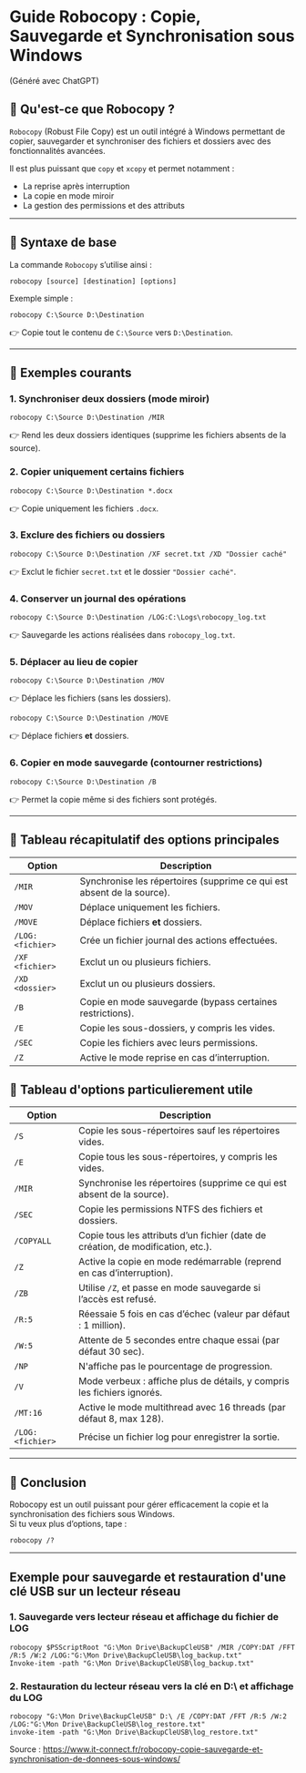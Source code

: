 # Guide Robocopy : Copie, Sauvegarde et Synchronisation sous Windows 
(Généré avec ChatGPT)


## 🔹 Qu'est-ce que Robocopy ?
`Robocopy` (Robust File Copy) est un outil intégré à Windows permettant de copier, sauvegarder et synchroniser des fichiers et dossiers avec des fonctionnalités avancées.

Il est plus puissant que `copy` et `xcopy` et permet notamment :
- La reprise après interruption  
- La copie en mode miroir  
- La gestion des permissions et des attributs  

---

## 🔹 Syntaxe de base
La commande `Robocopy` s’utilise ainsi :  
```
robocopy [source] [destination] [options]
```
Exemple simple :  
```
robocopy C:\Source D:\Destination
```
👉 Copie tout le contenu de `C:\Source` vers `D:\Destination`.

---

## 🔹 Exemples courants
### 1. Synchroniser deux dossiers (mode miroir)
```
robocopy C:\Source D:\Destination /MIR
```
👉 Rend les deux dossiers identiques (supprime les fichiers absents de la source).

### 2. Copier uniquement certains fichiers
```
robocopy C:\Source D:\Destination *.docx
```
👉 Copie uniquement les fichiers `.docx`.

### 3. Exclure des fichiers ou dossiers
```
robocopy C:\Source D:\Destination /XF secret.txt /XD "Dossier caché"
```
👉 Exclut le fichier `secret.txt` et le dossier `"Dossier caché"`.

### 4. Conserver un journal des opérations
```
robocopy C:\Source D:\Destination /LOG:C:\Logs\robocopy_log.txt
```
👉 Sauvegarde les actions réalisées dans `robocopy_log.txt`.

### 5. Déplacer au lieu de copier
```
robocopy C:\Source D:\Destination /MOV
```
👉 Déplace les fichiers (sans les dossiers).  
```
robocopy C:\Source D:\Destination /MOVE
```
👉 Déplace fichiers **et** dossiers.

### 6. Copier en mode sauvegarde (contourner restrictions)
```
robocopy C:\Source D:\Destination /B
```
👉 Permet la copie même si des fichiers sont protégés.

---

## 🔹 Tableau récapitulatif des options principales

| Option  | Description |
|---------|------------|
| `/MIR`  | Synchronise les répertoires (supprime ce qui est absent de la source). |
| `/MOV`  | Déplace uniquement les fichiers. |
| `/MOVE` | Déplace fichiers **et** dossiers. |
| `/LOG:<fichier>` | Crée un fichier journal des actions effectuées. |
| `/XF <fichier>` | Exclut un ou plusieurs fichiers. |
| `/XD <dossier>` | Exclut un ou plusieurs dossiers. |
| `/B`    | Copie en mode sauvegarde (bypass certaines restrictions). |
| `/E`    | Copie les sous-dossiers, y compris les vides. |
| `/SEC`  | Copie les fichiers avec leurs permissions. |
| `/Z`    | Active le mode reprise en cas d’interruption. |


## 🔹 Tableau d'options particulierement utile

| Option  | Description |
|---------|------------|
| `/S`    | Copie les sous-répertoires sauf les répertoires vides. |
| `/E`    | Copie tous les sous-répertoires, y compris les vides. |
| `/MIR`  | Synchronise les répertoires (supprime ce qui est absent de la source). |
| `/SEC`  | Copie les permissions NTFS des fichiers et dossiers. |
| `/COPYALL` | Copie tous les attributs d’un fichier (date de création, de modification, etc.). |
| `/Z`    | Active la copie en mode redémarrable (reprend en cas d’interruption). |
| `/ZB`   | Utilise `/Z`, et passe en mode sauvegarde si l’accès est refusé. |
| `/R:5`  | Réessaie 5 fois en cas d’échec (valeur par défaut : 1 million). |
| `/W:5`  | Attente de 5 secondes entre chaque essai (par défaut 30 sec). |
| `/NP`   | N'affiche pas le pourcentage de progression. |
| `/V`    | Mode verbeux : affiche plus de détails, y compris les fichiers ignorés. |
| `/MT:16`| Active le mode multithread avec 16 threads (par défaut 8, max 128). |
| `/LOG:<fichier>` | Précise un fichier log pour enregistrer la sortie. |


---

## 🔹 Conclusion
Robocopy est un outil puissant pour gérer efficacement la copie et la synchronisation des fichiers sous Windows.  
Si tu veux plus d’options, tape :
```
robocopy /?
```

---

## Exemple pour sauvegarde et restauration d'une clé USB sur un lecteur réseau

### 1. Sauvegarde vers lecteur réseau et affichage du fichier de LOG

```
robocopy $PSScriptRoot "G:\Mon Drive\BackupCleUSB" /MIR /COPY:DAT /FFT /R:5 /W:2 /LOG:"G:\Mon Drive\BackupCleUSB\log_backup.txt"
Invoke-item -path "G:\Mon Drive\BackupCleUSB\log_backup.txt"
```

### 2. Restauration du lecteur réseau vers la clé en D:\ et affichage du LOG

```
robocopy "G:\Mon Drive\BackupCleUSB" D:\ /E /COPY:DAT /FFT /R:5 /W:2 /LOG:"G:\Mon Drive\BackupCleUSB\log_restore.txt"
invoke-item -path "G:\Mon Drive\BackupCleUSB\log_restore.txt"
```




Source : https://www.it-connect.fr/robocopy-copie-sauvegarde-et-synchronisation-de-donnees-sous-windows/
